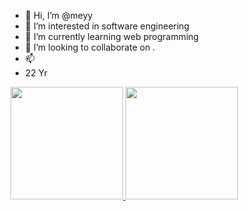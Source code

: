 - 👋 Hi, I’m @meyy
- 👀 I’m interested in software engineering 
- 🌱 I’m currently learning  web programming
- 💞️ I’m looking to collaborate on .
- 📫 
- 22 Yr
<p align="left">
<a href="https://github.com/dimasmds">
  <img height="180em" src="https://github-readme-stats-eight-theta.vercel.app/api?username=Ame0thyst&show_icons=true&theme=algolia&include_all_commits=true&count_private=true"/>
  <img height="180em" src="https://github-readme-stats-eight-theta.vercel.app/api/top-langs/?username=Ame0thyst&layout=compact&langs_count=8&theme=algolia"/>
</a>
</p>
<!---
Ame0thyst/Ame0thyst is a ✨ special ✨ repository because its `README.md` (this file) appears on your GitHub profile.
You can click the Preview link to take a look at your changes.
--->
